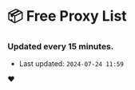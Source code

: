 # :package: Free Proxy List
### Updated every 15 minutes.

- Last updated: `2024-07-24 11:59`

:heart:
